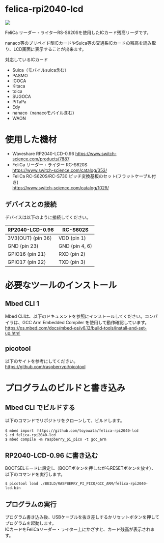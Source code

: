 # felica-rpi2040-lcd

![](https://www.waveshare.com/media/catalog/product/cache/1/image/800x800/9df78eab33525d08d6e5fb8d27136e95/r/p/rp2040-lcd-0.96-1.jpg)

FeliCa リーダー・ライターRS-S620Sを使用したICカード残高リーダです。

nanaco等のプリペイド型ICカードやSuica等の交通系ICカードの残高を読み取り、LCD画面に表示することが出来ます。

対応しているICカード

* Suica（モバイルsuica含む）
* PASMO
* ICOCA
* Kitaca
* toica
* SUGOCA
* PiTaPa
* Edy
* nanaco（nanacoモバイル含む）
* WAON

# 使用した機材

* Waveshare RP2040-LCD-0.96
https://www.switch-science.com/products/7887
* FeliCa リーダー・ライター RC-S620S  
https://www.switch-science.com/catalog/353/
* FeliCa RC-S620S/RC-S730 ピッチ変換基板のセット(フラットケーブル付き)  
https://www.switch-science.com/catalog/1029/

## デバイスとの接続

デバイスは以下のように接続してください。

|RP2040-LCD-0.96|RC-S602S|
|---|---|
|3V3(OUT) (pin 36)|VDD (pin 1)|
|GND (pin 23)|GND (pin 4, 6)|
|GPIO16 (pin 21)|RXD (pin 2)|
|GPIO17 (pin 22)|TXD (pin 3)|

# 必要なツールのインストール

## Mbed CLI 1
Mbed CLIは、以下のドキュメントを参照にインストールしてください。コンパイラは、GCC Arm Embedded Compiler を使用して動作確認しています。  
https://os.mbed.com/docs/mbed-os/v6.12/build-tools/install-and-set-up.html

## picotool
以下のサイトを参考にしてください。  
https://github.com/raspberrypi/picotool

# プログラムのビルドと書き込み

## Mbed CLI でビルドする
以下のコマンドでリポジトリをクローンして、ビルドします。

```
$ mbed import　https://github.com/toyowata/felica-rpi2040-lcd
$ cd felica-rpi2040-lcd
$ mbed compile -m raspberry_pi_pico -t gcc_arm
```

## RP2040-LCD-0.96 に書き込む
BOOTSELモードに設定し（BOOTボタンを押しながらRESETボタンを放す）、以下のコマンドを実行します。

```
$ picotool load ./BUILD/RASPBERRY_PI_PICO/GCC_ARM/felica-rpi2040-lcd.bin
```

## プログラムの実行

プログラム書き込み後、USBケーブルを抜き差しするかリセットボタンを押してプログラムを起動します。  
ICカードをFeliCaリーダー・ライター上にかざすと、カード残高が表示されます。
